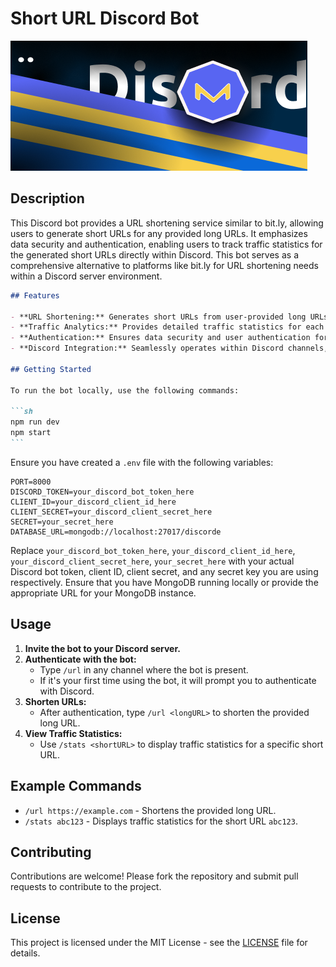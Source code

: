 # Short URL Discord Bot

![Short URL Discord Bot](./public/coverimage.png)

## Description

This Discord bot provides a URL shortening service similar to bit.ly, allowing users to generate short URLs for any provided long URLs. It emphasizes data security and authentication, enabling users to track traffic statistics for the generated short URLs directly within Discord. This bot serves as a comprehensive alternative to platforms like bit.ly for URL shortening needs within a Discord server environment.

````markdown
## Features

- **URL Shortening:** Generates short URLs from user-provided long URLs.
- **Traffic Analytics:** Provides detailed traffic statistics for each generated short URL.
- **Authentication:** Ensures data security and user authentication for accessing URL statistics.
- **Discord Integration:** Seamlessly operates within Discord channels, allowing users to interact directly with the bot.

## Getting Started

To run the bot locally, use the following commands:

```sh
npm run dev
npm start
```
````

Ensure you have created a `.env` file with the following variables:

```
PORT=8000
DISCORD_TOKEN=your_discord_bot_token_here
CLIENT_ID=your_discord_client_id_here
CLIENT_SECRET=your_discord_client_secret_here
SECRET=your_secret_here
DATABASE_URL=mongodb://localhost:27017/discorde
```

Replace `your_discord_bot_token_here`, `your_discord_client_id_here`, `your_discord_client_secret_here`, `your_secret_here` with your actual Discord bot token, client ID, client secret, and any secret key you are using respectively. Ensure that you have MongoDB running locally or provide the appropriate URL for your MongoDB instance.

## Usage

1. **Invite the bot to your Discord server.**
2. **Authenticate with the bot:**
   - Type `/url` in any channel where the bot is present.
   - If it's your first time using the bot, it will prompt you to authenticate with Discord.
3. **Shorten URLs:**
   - After authentication, type `/url <longURL>` to shorten the provided long URL.
4. **View Traffic Statistics:**
   - Use `/stats <shortURL>` to display traffic statistics for a specific short URL.

## Example Commands

- `/url https://example.com` - Shortens the provided long URL.
- `/stats abc123` - Displays traffic statistics for the short URL `abc123`.

## Contributing

Contributions are welcome! Please fork the repository and submit pull requests to contribute to the project.

## License

This project is licensed under the MIT License - see the [LICENSE](LICENSE) file for details.
